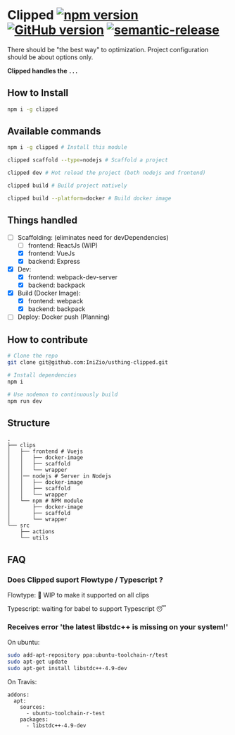 # Clipped [![npm version](https://badge.fury.io/js/clipped.svg)](https://badge.fury.io/js/clipped) [![GitHub version](https://badge.fury.io/gh/IniZio%2Fusthing-clipped.svg)](https://badge.fury.io/gh/IniZio%2Fusthing-clipped) [![semantic-release](https://img.shields.io/badge/%20%20%F0%9F%93%A6%F0%9F%9A%80-semantic--release-e10079.svg)](https://github.com/semantic-release/semantic-release)

There should be "the best way" to optimization.
Project configuration should be about options only.

**Clipped handles the `...`**

## How to Install
```sh
npm i -g clipped
```

## Available commands
```sh
npm i -g clipped # Install this module

clipped scaffold --type=nodejs # Scaffold a project

clipped dev # Hot reload the project (both nodejs and frontend)

clipped build # Build project natively

clipped build --platform=docker # Build docker image
```

## Things handled
- [ ] Scaffolding: (eliminates need for devDependencies)
  - [ ] frontend: ReactJs (WIP)
  - [x] frontend: VueJs
  - [x] backend: Express
- [x] Dev:
  - [x] frontend: webpack-dev-server
  - [x] backend: backpack
- [x] Build (Docker Image):
  - [x] frontend: webpack
  - [x] backend: backpack
- [ ] Deploy: Docker push (Planning)

## How to contribute
```bash
# Clone the repo
git clone git@github.com:IniZio/usthing-clipped.git

# Install dependencies
npm i

# Use nodemon to continuously build
npm run dev
```

## Structure
```
.
├── clips
│   ├── frontend # Vuejs
│   │   ├── docker-image
│   │   ├── scaffold
│   │   └── wrapper
│   │── nodejs # Server in Nodejs
│   │   ├── docker-image
│   │   ├── scaffold
│   │   └── wrapper
│   └── npm # NPM module
│       ├── docker-image
│       ├── scaffold
│       └── wrapper
└── src
    ├── actions
    └── utils
```

## FAQ
### Does Clipped suport Flowtype / Typescript ?
Flowtype: :construction: WIP to make it supported on all clips

Typescript: waiting for babel to support Typescript :sleeping:

### Receives error 'the latest libstdc++ is missing on your system!'
On ubuntu:
```sh
sudo add-apt-repository ppa:ubuntu-toolchain-r/test
sudo apt-get update
sudo apt-get install libstdc++-4.9-dev
```

On Travis:
```
addons:
  apt:
    sources:
      - ubuntu-toolchain-r-test
    packages:
      - libstdc++-4.9-dev
```

